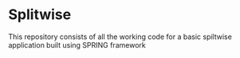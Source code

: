 # Splitwise
This repository consists of all the working code for a basic spiltwise application built using SPRING framework
